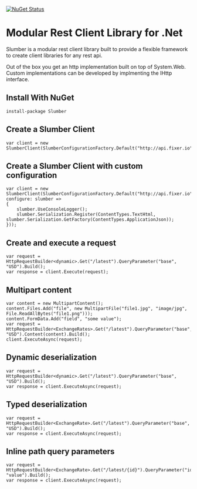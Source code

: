 [![NuGet Status](https://img.shields.io/nuget/v/Slumber.svg)](https://www.nuget.org/packages/Slumber/)

# Modular Rest Client Library for .Net

Slumber is a modular rest client library built to provide a flexible framework to create client libraries for any rest api.

Out of the box you get an http implementation built on top of System.Web. Custom implementations can be developed by implmenting the IHttp interface.

## Install With NuGet

    install-package Slumber

## Create a Slumber Client

    var client = new SlumberClient(SlumberConfigurationFactory.Default("http://api.fixer.io"));

## Create a Slumber Client with custom configuration

    var client = new SlumberClient(SlumberConfigurationFactory.Default("http://api.fixer.io", configure: slumber =>
    {
        slumber.UseConsoleLogger();
        slumber.Serialization.Register(ContentTypes.TextHtml, slumber.Serialization.GetFactory(ContentTypes.ApplicationJson));
    }));

## Create and execute a request

    var request = HttpRequestBuilder<dynamic>.Get("/latest").QueryParameter("base", "USD").Build(); 
    var response = client.Execute(request);

## Multipart content

    var content = new MultipartContent();
    content.Files.Add("file", new MultipartFile("file1.jpg", "image/jpg", File.ReadAllBytes("file1.png")));
    content.FormData.Add("field", "some value");
    var request = HttpRequestBuilder<ExchangeRates>.Get("/latest").QueryParameter("base", "USD").Content(content).Build();
    client.ExecuteAsync(request);

## Dynamic deserialization

    var request = HttpRequestBuilder<dynamic>.Get("/latest").QueryParameter("base", "USD").Build();
    var response = client.ExecuteAsync(request);

## Typed deserialization

    var request = HttpRequestBuilder<ExchangeRate>.Get("/latest").QueryParameter("base", "USD").Build();
    var response = client.ExecuteAsync(request);

## Inline path query parameters

    var request = HttpRequestBuilder<ExchangeRate>.Get("/latest/{id}").QueryParameter("id", "value").Build();
    var response = client.ExecuteAsync(request);
